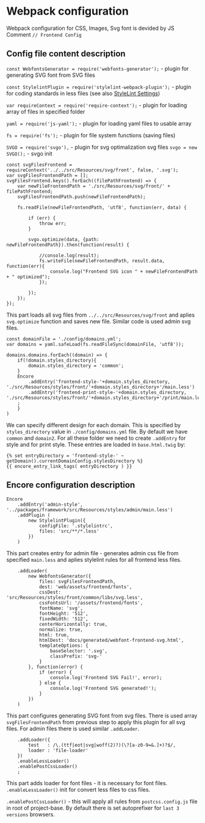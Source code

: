 # Webpack configuration
Webpack configuration for CSS, Images, Svg font is devided by JS Comment `// Frontend Config`

## Config file content description

`const WebfontsGenerator = require('webfonts-generator');` - plugin for generating SVG font from SVG files

`const StylelintPlugin = require('stylelint-webpack-plugin');` - plugin for coding standards in less files (see also [StyleLint Settings](./stylelint-settings.md))

`var requireContext = require('require-context');` - plugin for loading array of files in specified folder

`yaml = require('js-yaml');` - plugin for loading yaml files to usable array

`fs = require('fs');` - plugin for file system functions (saving files)

`SVGO = require('svgo'),` - plugin for svg optimalization svg files
`svgo = new SVGO();` - svgo init

```
const svgFilesFrontend = requireContext('../../src/Resources/svg/front', false, '.svg');
var svgFilesFrontendPath = [];
svgFilesFrontend.keys().forEach((filePathFrontend) => {
    var newFileFrontendPath = './src/Resources/svg/front/' + filePathFrontend;
    svgFilesFrontendPath.push(newFileFrontendPath);

    fs.readFile(newFileFrontendPath, 'utf8', function(err, data) {

        if (err) {
            throw err;
        }

        svgo.optimize(data, {path: newFileFrontendPath}).then(function(result) {

            //console.log(result);
            fs.writeFile(newFileFrontendPath, result.data, function(err){
                console.log("Frontend SVG icon " + newFileFrontendPath + " optimized");
            });

        });
    });
});
```
This part loads all svg files from `../../src/Resources/svg/front` and aplies `svg.optimize` function and saves new file. Similar code is used admin svg files.

```
const domainFile = './config/domains.yml';
var domains = yaml.safeLoad(fs.readFileSync(domainFile, 'utf8'));

domains.domains.forEach((domain) => {
    if(!domain.styles_directory){
        domain.styles_directory = 'common';
    }
    Encore
        .addEntry('frontend-style-'+domain.styles_directory, './src/Resources/styles/front/'+domain.styles_directory+'/main.less')
        .addEntry('frontend-print-style-'+domain.styles_directory, './src/Resources/styles/front/'+domain.styles_directory+'/print/main.less')
    ;
    }
)
```
We can specify different design for each domain. This is specified by `styles_directory` value in `./config/domains.yml` file. By default we have `common` and `domain2`. For all these folder we need to create `.addEntry` for style and for print style. These entries are loaded in `base.html.twig` by:
```
{% set entryDirectory = 'frontend-style-' ~ getDomain().currentDomainConfig.stylesDirectory %}
{{ encore_entry_link_tags( entryDirectory ) }}
```

## Encore configuration description

```
Encore
    .addEntry('admin-style', '../packages/framework/src/Resources/styles/admin/main.less')
    .addPlugin (
        new StylelintPlugin({
            configFile: '.stylelintrc',
            files: 'src/**/*.less'
        })
    )
```
This part creates entry for admin file - generates admin css file from specified `main.less` and aplies stylelint rules for all frontend less files.

```
    .addLoader(
        new WebfontsGenerator({
            files: svgFilesFrontendPath,
            dest: 'web/assets/frontend/fonts',
            cssDest: 'src/Resources/styles/front/common/libs/svg.less',
            cssFontsUrl: '/assets/frontend/fonts',
            fontName: 'svg',
            fontHeight: '512',
            fixedWidth: '512',
            centerHorizontally: true,
            normalize: true,
            html: true,
            htmlDest: 'docs/generated/webfont-frontend-svg.html',
            templateOptions: {
                baseSelector: '.svg',
                classPrefix: 'svg-'
            }
        }, function(error) {
            if (error) {
                console.log('Frontend SVG Fail!', error);
            } else {
                console.log('Frontend SVG generated!');
            }
        })
    )
```
This part configures generating SVG font from svg files. There is used array `svgFilesFrontendPath` from previous step to apply this plugin for all svg files. For admin files there is used similar `.addLoader`.

```
    .addLoader({
        test   : /\.(ttf|eot|svg|woff(2)?)(\?[a-z0-9=&.]+)?$/,
        loader : 'file-loader'
    })
    .enableLessLoader()
    .enablePostCssLoader()
    ;
```
This part adds loader for font files - it is necessary for font files. `.enableLessLoader()` init for convert less files to css files.

`.enablePostCssLoader()` - this will apply all rules from `postcss.config.js` file in root of project-base. By default there is set autoprefixer for `last 3 versions` browsers. 
